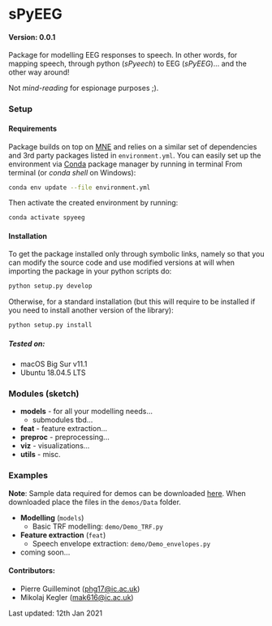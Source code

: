 # sPyEEG

#### Version: 0.0.1

Package for modelling EEG responses to speech. In other words, for mapping speech, through python (*sPyeech*) to EEG (*sPyEEG*)... and the other way around! 

Not *mind-reading* for espionage purposes ;).

### Setup

#### Requirements
Package builds on top on [MNE](https://mne.tools/stable/index.html) and relies on a similar set of dependencies and 3rd party packages listed in ```environment.yml```. You can easily set up the environment via [Conda](https://docs.conda.io/en/latest/) package manager by running in terminal From terminal (or _conda shell_ on Windows): 
```bash
conda env update --file environment.yml
```
Then activate the created environment by running:
```bash
conda activate spyeeg
```

#### Installation
To get the package installed only through symbolic links, namely so that you can modify the source code and use modified versions at will when importing the package in your python scripts do:

```bash
python setup.py develop
```

Otherwise, for a standard installation (but this will require to be installed if you need to install another version of the library):

```bash
python setup.py install
```

##### Tested on:
- macOS Big Sur v11.1
- Ubuntu 18.04.5 LTS

### Modules (sketch)
- **models** - for all your modelling needs...
  - submodules tbd...
- **feat** - feature extraction...
- **preproc** - preprocessing...
- **viz** - visualizations...
- **utils** - misc.

### Examples
**Note**: Sample data required for demos can be downloaded [here](https://imperialcollegelondon.box.com/s/afalp7tysg6nlayb5hftyn5xopv6uh99). When downloaded place the files in the ```demos/Data``` folder.
- **Modelling** (```models```)
  - Basic TRF modelling: ```demo/Demo_TRF.py```
- **Feature extraction** (```feat```)
  - Speech envelope extraction: ```demo/Demo_envelopes.py```
- coming soon...

#### Contributors:
- Pierre Guilleminot (phg17@ic.ac.uk)
- Mikolaj Kegler (mak616@ic.ac.uk)

Last updated: 12th Jan 2021